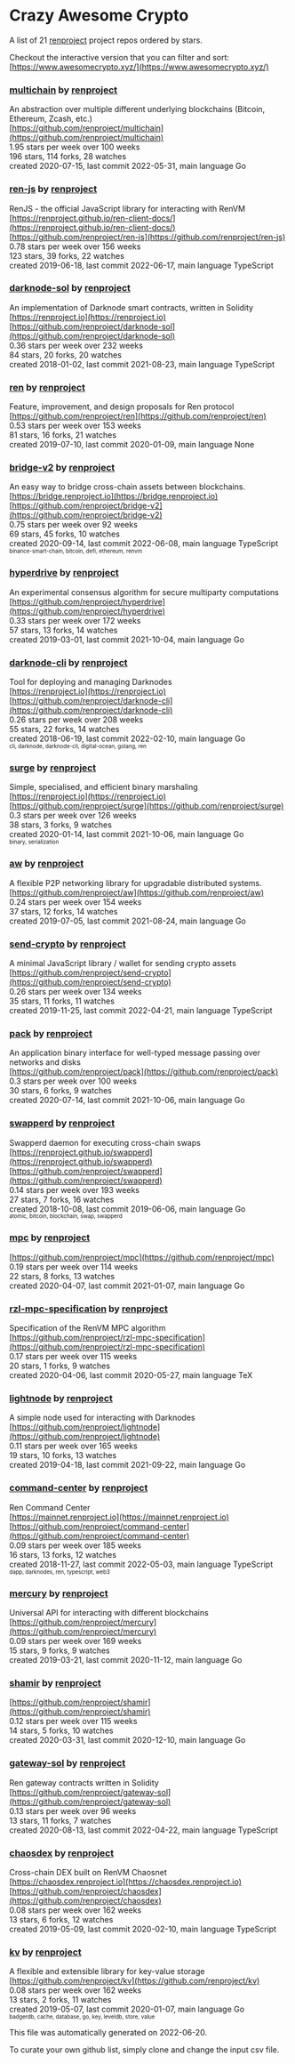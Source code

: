 # Crazy Awesome Crypto
A list of 21 [renproject](https://github.com/renproject) project repos ordered by stars.  

Checkout the interactive version that you can filter and sort: 
[https://www.awesomecrypto.xyz/](https://www.awesomecrypto.xyz/)  


### [multichain](https://github.com/renproject/multichain) by [renproject](https://github.com/renproject)  
An abstraction over multiple different underlying blockchains (Bitcoin, Ethereum, Zcash, etc.)  
[https://github.com/renproject/multichain](https://github.com/renproject/multichain)  
1.95 stars per week over 100 weeks  
196 stars, 114 forks, 28 watches  
created 2020-07-15, last commit 2022-05-31, main language Go  


### [ren-js](https://github.com/renproject/ren-js) by [renproject](https://github.com/renproject)  
RenJS - the official JavaScript library for interacting with RenVM  
[https://renproject.github.io/ren-client-docs/](https://renproject.github.io/ren-client-docs/)  
[https://github.com/renproject/ren-js](https://github.com/renproject/ren-js)  
0.78 stars per week over 156 weeks  
123 stars, 39 forks, 22 watches  
created 2019-06-18, last commit 2022-06-17, main language TypeScript  


### [darknode-sol](https://github.com/renproject/darknode-sol) by [renproject](https://github.com/renproject)  
 An implementation of Darknode smart contracts, written in Solidity   
[https://renproject.io](https://renproject.io)  
[https://github.com/renproject/darknode-sol](https://github.com/renproject/darknode-sol)  
0.36 stars per week over 232 weeks  
84 stars, 20 forks, 20 watches  
created 2018-01-02, last commit 2021-08-23, main language TypeScript  


### [ren](https://github.com/renproject/ren) by [renproject](https://github.com/renproject)  
Feature, improvement, and design proposals for Ren protocol  
[https://github.com/renproject/ren](https://github.com/renproject/ren)  
0.53 stars per week over 153 weeks  
81 stars, 16 forks, 21 watches  
created 2019-07-10, last commit 2020-01-09, main language None  


### [bridge-v2](https://github.com/renproject/bridge-v2) by [renproject](https://github.com/renproject)  
An easy way to bridge cross-chain assets between blockchains.  
[https://bridge.renproject.io](https://bridge.renproject.io)  
[https://github.com/renproject/bridge-v2](https://github.com/renproject/bridge-v2)  
0.75 stars per week over 92 weeks  
69 stars, 45 forks, 10 watches  
created 2020-09-14, last commit 2022-06-08, main language TypeScript  
<sub><sup>binance-smart-chain, bitcoin, defi, ethereum, renvm</sup></sub>


### [hyperdrive](https://github.com/renproject/hyperdrive) by [renproject](https://github.com/renproject)  
An experimental consensus algorithm for secure multiparty computations  
[https://github.com/renproject/hyperdrive](https://github.com/renproject/hyperdrive)  
0.33 stars per week over 172 weeks  
57 stars, 13 forks, 14 watches  
created 2019-03-01, last commit 2021-10-04, main language Go  


### [darknode-cli](https://github.com/renproject/darknode-cli) by [renproject](https://github.com/renproject)  
Tool for deploying and managing Darknodes   
[https://renproject.io](https://renproject.io)  
[https://github.com/renproject/darknode-cli](https://github.com/renproject/darknode-cli)  
0.26 stars per week over 208 weeks  
55 stars, 22 forks, 14 watches  
created 2018-06-19, last commit 2022-02-10, main language Go  
<sub><sup>cli, darknode, darknode-cli, digital-ocean, golang, ren</sup></sub>


### [surge](https://github.com/renproject/surge) by [renproject](https://github.com/renproject)  
Simple, specialised, and efficient binary marshaling  
[https://renproject.io](https://renproject.io)  
[https://github.com/renproject/surge](https://github.com/renproject/surge)  
0.3 stars per week over 126 weeks  
38 stars, 3 forks, 9 watches  
created 2020-01-14, last commit 2021-10-06, main language Go  
<sub><sup>binary, serialization</sup></sub>


### [aw](https://github.com/renproject/aw) by [renproject](https://github.com/renproject)  
A flexible P2P networking library for upgradable distributed systems.  
[https://github.com/renproject/aw](https://github.com/renproject/aw)  
0.24 stars per week over 154 weeks  
37 stars, 12 forks, 14 watches  
created 2019-07-05, last commit 2021-08-24, main language Go  


### [send-crypto](https://github.com/renproject/send-crypto) by [renproject](https://github.com/renproject)  
A minimal JavaScript library / wallet for sending crypto assets  
[https://github.com/renproject/send-crypto](https://github.com/renproject/send-crypto)  
0.26 stars per week over 134 weeks  
35 stars, 11 forks, 11 watches  
created 2019-11-25, last commit 2022-04-21, main language TypeScript  


### [pack](https://github.com/renproject/pack) by [renproject](https://github.com/renproject)  
An application binary interface for well-typed message passing over networks and disks  
[https://github.com/renproject/pack](https://github.com/renproject/pack)  
0.3 stars per week over 100 weeks  
30 stars, 6 forks, 9 watches  
created 2020-07-14, last commit 2021-10-06, main language Go  


### [swapperd](https://github.com/renproject/swapperd) by [renproject](https://github.com/renproject)  
Swapperd daemon for executing cross-chain swaps  
[https://renproject.github.io/swapperd](https://renproject.github.io/swapperd)  
[https://github.com/renproject/swapperd](https://github.com/renproject/swapperd)  
0.14 stars per week over 193 weeks  
27 stars, 7 forks, 16 watches  
created 2018-10-08, last commit 2019-06-06, main language Go  
<sub><sup>atomic, bitcoin, blockchain, swap, swapperd</sup></sub>


### [mpc](https://github.com/renproject/mpc) by [renproject](https://github.com/renproject)  
  
[https://github.com/renproject/mpc](https://github.com/renproject/mpc)  
0.19 stars per week over 114 weeks  
22 stars, 8 forks, 13 watches  
created 2020-04-07, last commit 2021-01-07, main language Go  


### [rzl-mpc-specification](https://github.com/renproject/rzl-mpc-specification) by [renproject](https://github.com/renproject)  
Specification of the RenVM MPC algorithm  
[https://github.com/renproject/rzl-mpc-specification](https://github.com/renproject/rzl-mpc-specification)  
0.17 stars per week over 115 weeks  
20 stars, 1 forks, 9 watches  
created 2020-04-06, last commit 2020-05-27, main language TeX  


### [lightnode](https://github.com/renproject/lightnode) by [renproject](https://github.com/renproject)  
A simple node used for interacting with Darknodes  
[https://github.com/renproject/lightnode](https://github.com/renproject/lightnode)  
0.11 stars per week over 165 weeks  
19 stars, 10 forks, 13 watches  
created 2019-04-18, last commit 2021-09-22, main language Go  


### [command-center](https://github.com/renproject/command-center) by [renproject](https://github.com/renproject)  
Ren Command Center  
[https://mainnet.renproject.io](https://mainnet.renproject.io)  
[https://github.com/renproject/command-center](https://github.com/renproject/command-center)  
0.09 stars per week over 185 weeks  
16 stars, 13 forks, 12 watches  
created 2018-11-27, last commit 2022-05-03, main language TypeScript  
<sub><sup>dapp, darknodes, ren, typescript, web3</sup></sub>


### [mercury](https://github.com/renproject/mercury) by [renproject](https://github.com/renproject)  
Universal API for interacting with different blockchains  
[https://github.com/renproject/mercury](https://github.com/renproject/mercury)  
0.09 stars per week over 169 weeks  
15 stars, 9 forks, 9 watches  
created 2019-03-21, last commit 2020-11-12, main language Go  


### [shamir](https://github.com/renproject/shamir) by [renproject](https://github.com/renproject)  
  
[https://github.com/renproject/shamir](https://github.com/renproject/shamir)  
0.12 stars per week over 115 weeks  
14 stars, 5 forks, 10 watches  
created 2020-03-31, last commit 2020-12-10, main language Go  


### [gateway-sol](https://github.com/renproject/gateway-sol) by [renproject](https://github.com/renproject)  
Ren gateway contracts written in Solidity  
[https://github.com/renproject/gateway-sol](https://github.com/renproject/gateway-sol)  
0.13 stars per week over 96 weeks  
13 stars, 11 forks, 7 watches  
created 2020-08-13, last commit 2022-04-22, main language TypeScript  


### [chaosdex](https://github.com/renproject/chaosdex) by [renproject](https://github.com/renproject)  
Cross-chain DEX built on RenVM Chaosnet  
[https://chaosdex.renproject.io](https://chaosdex.renproject.io)  
[https://github.com/renproject/chaosdex](https://github.com/renproject/chaosdex)  
0.08 stars per week over 162 weeks  
13 stars, 6 forks, 12 watches  
created 2019-05-09, last commit 2020-02-10, main language TypeScript  


### [kv](https://github.com/renproject/kv) by [renproject](https://github.com/renproject)  
A flexible and extensible library for key-value storage  
[https://github.com/renproject/kv](https://github.com/renproject/kv)  
0.08 stars per week over 162 weeks  
13 stars, 2 forks, 11 watches  
created 2019-05-07, last commit 2020-01-07, main language Go  
<sub><sup>badgerdb, cache, database, go, key, leveldb, store, value</sup></sub>


This file was automatically generated on 2022-06-20.  

To curate your own github list, simply clone and change the input csv file.  